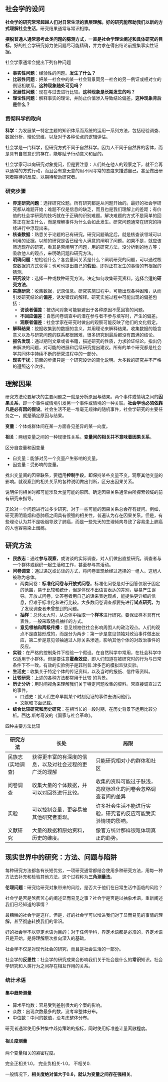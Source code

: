 ## 社会学的设问

**社会学的研究常常超越人们对日常生活的表层理解。好的研究能帮助我们以新的方式理解社会生活**。研究结果通常与常识相悖。



**摆脱普通人通常思考此类问题的臆测方式，一直是社会学理论阐述和具体研究的目标**。好的社会学研究努力使问题尽可能精确，并力求在得出结论前搜集事实性证据。

社会学家通常会提出下列各种问题

+ **事实性问题**：经验性的问题。**发生了什么？**
+ **比较性问题**：把某一社会中的某一社会背景同另一社会的另一例证或相对立的例证相联系。**这种现象随处可见吗？**
+ **发展性问题**：现在与过去进行比较。**这种现象是长期发生的吗？**
+ **理论性问题**：解释事实的理论，并防止价值渗入导致结论偏差。**这种现象背后是什么？**



### 贯彻科学的取向

**科学**：为发展某一特定主题的知识体系而系统的运用一系列方法，包括经验调查、数据分析、理论思维，以及对于各种论点的逻辑评估。

社会学是一门科学，但研究方式不同于自然科学。因为人不同于自然界的客体，而是具有自觉意识的存在，能够赋予行动意义和目的。



社会学家可以向研究对象提问，但是要注意：人们处在他人的观察之下，就不会再以通常的方式行动，而且会有意无意的用不同寻常的态度来描述自己。甚至做出研究者期待的反应，以期待帮助研究者。



### 研究步骤

+ **界定研究问题**：选择研究论题。所有研究都是从问题开始的。最好的社会学研究都从难题开始；难题不仅是信息的缺乏，而且也是我们理解上的差距；有价值的社会学研究的技巧就在于正确的识别难题。解决难题的方式不是简单的回答正在发生什么，而是理解事件为什么会如此发生。研究问题通常在研究的持续进行中浮现出来。
+ **核查数据**：熟悉关于论题的已有研究。研究问题确定后，就是核查该领域可以利用的证据。以前的研究是否已经令人满意的阐明了问题。如果不是，就应该筛选现存的研究，看其是否阐明了问题，用的研究方法，没分析到的地方等；吸收他人的观点，来明确问题和研究方法。
+ **明确问题**：想检验什么？各变量间关系是什么？阐明研究的问题，可以通过核查数据的方式获得；也可也提出自己的**假设**，即对正在发生的事情的有根据的猜测。
+ **研究设计**：选择一种或数种研究方法。决定如何收集研究资料。选择合适的**研究方法**。
+ **实施研究**：收集数据，记录信息。研究实施过程中，可能出现各种困难，从而引发研究结论的**偏差**，诱发错误的解释。研究实施过程中可能出现的偏差包括：
    - **访谈者偏差**：被访问对象可能躲避出于各种原因不愿回答的问题。
    - **不回应偏差**：自愿问卷调查中的潜在参与者不参与填写时，产生的偏差。
    - **观察者偏差**：社会学家在研究时做出的观察可能反映了他们的文化假定。
+ **解释结果**：挖掘收集到的数据的含义，并用理论来解释结果。收集数据的隐含意义以及与研究问题的联系都很困难，很多研究到最后都没有圆满的结论。
+ **报告发现**：通过期刊文章或者书籍，描述研究的性质，力求验证结论。指出仍未解决的问题，对可能的进展和后续研究提出建议。所有的单个研究都是社会学共同体中持续不断的研究进程中的一部分。
+ **现实干扰**：前面的步骤只是一个研究设计的简化说明。大多数的研究并不严格的遵照这个次序。



## 理解因果

研究方法论要解决的主要问题之一就是分析原因与结果。两个事件或情境之间的**因果关系**，即一个事件或情境引发另一个事件或情境的一种关联。**社会学也必须依靠凡是必有因的假设**。社会生活不是一堆毫无规律的随机事件，社会学研究的主要任务之一，就是确定原因与结果。



**变量**：个体或群体间在某一方面各见差异的某一向度。

**相关**：两组变量之间的一种规律性关系。**变量间的相关并不意味着因果关系**。



区分自变量和因变量

+ 自变量：能够对另一个变量产生影响的变量。
+ 因变量：受影响的变量。

找出变量间的因果联系，要运用**控制**手段。即保持某些变量不变，观察其他变量的影响。就观察到的相关关系的各种说明做出判断，区分出因果关系。



说明任何相关时都可能涉及大量可能的原因。确定因果关系通常由所探索领域的前有研究来指导。



无论对一个问题进行过多少研究，对于一些可能的因果关系总会存有疑问。例如，研究表明吸烟和患肺癌之间具有很强的相关性，普遍认为存在因果关系。但是，有些理论认为并不是吸烟导致了肺癌，而是一些先天的生理倾向导致了容易患上肺癌的人也容易染上烟瘾。



## 研究方法

+ **民族志**：通过**参与观察**，或访谈的实际调查，对人们做出直接研究。调查者与一个群体或组织一起生活和工作，甚至参与其活动。
+ **问卷调查**：通过递送或访谈的方式，将问卷呈现给经过选择的一组人。这组人被称为总体。
    - 两类问卷：**标准化问卷与开放式问卷**。标准化问卷是对于回答仅限于固定的范围，易于比较和统计，但是体现不出语言表达的差别，容易产生误导。开放式问卷，让答卷者用自己的话来表达观点，能提供更详细的信息，但难于标准化和进行比较。大多数问卷调查都要先进行**试点研究**，为了发现调查者未曾想到的问题。
    - **抽样**：总体太大时，从总体中抽取一个**样本**进行研究。要保证样本具有代表性，一般采取随机抽样的方式。
    - **意见领袖和两级传播**：意见领袖往往会影响周围人的政治观点。人们的观点不是直接形成的，而是分为两步：第一步是意见领袖对政治事件做出反应，第二步是意见领袖通过人际关系渗透，影响其他个体的对政治事件的反应。
+ **实验**：在严格的控制条件下检验一个假设。在自然科学中常用，在社会科学中仅适用于小群体。但是要注意**霍桑效应**，即人们知道在被研究时的行为与日常条件下不一致。有效的实验例子是菲利普.津多巴的模拟监狱实验。
+ **生活史**：收集关于特定个体的传记资料，以及当时的报纸、信件等资料。
+ **比较研究**：上述的各种方法都常用于比较 的背景。
+ **历史分析**：用时间视角来理解我们关于特定问题收集的资料。常直接调查过去的事件。
    - 口述史：就人们生命早期某个时刻见证的事件去访问他们。
    - 文献和书面记载。
+ **综合比较研究和历史研究**：在相当长的一段时期，在历史背景下运用比较分析。西达.斯考奇波的《国家与社会革命》。

四种主要方法比较

| 研究方法         | 长处                                                   | 局限                                                         |
| ---------------- | ------------------------------------------------------ | ------------------------------------------------------------ |
| 民族志(实地调查) | 获得更丰富的有深度的信息，以及对社会过程的更广泛的理解 | 只能研究相对小的群体和社区                                   |
| 问卷调查         | 收集大量的个体数据，并可以对回答进行比较。             | 收集的资料可能过于肤浅，高度标准化的问卷会忽略调查者间的差异 |
| 实验             | 可以控制变量，更容易被其他研究者重现。                 | 许多社会生活不能进行实验，研究者的反应可能受实验情境的影响。 |
| 文献研究         | 大量的数据和原始资料，历史的维度。                     | 像官方统计那样很难体现真正的趋势。                           |



## 现实世界中的研究：方法、问题与陷阱

每种研究方法都各有长短优劣，一项研究通常都结合使用多种研究方法，用每一种方法去补充和检验其他方法，这个过程称为**三角测量法**。



**伦理问题**：研究给研究对象带来的风险，是否大于他们在日常生活中面临的风险？



社会学是否是煞费苦心的阐述显而易见之事？社会学是否是以抽象术语，重新阐述我们已经知道的事情？

最糟糕的社会学是这样。但是，好的社会学可以增进我们对于显而易见的事情的理解，甚至彻底转换我们的常识。

好的社会学不以界定术语为目的；对于任何学科，界定术语都是必须的，界定术语只是开始，是将理解层次推向深入的基础。



社会学不仅是对现代社会的研究，而且是社会生活的一部分。

社会学的**反思性**：社会学的研究成果会影响我们关于社会是什么的**常识**知识。社会学研究和人类行为之间存在相互作用的关系。



### 统计术语

#### 集中趋势测量

+ 算术平均数：容易受到差别很大的个案的影响。
+ 众数：出现次数最多的数，没考率整体分布。
+ 中位数：中间的数值，没考虑整体分布。

研究者通常使用多种集中趋势策略的指标，同时使用标准差计量离散程度。



#### 相关度测量

两个变量相关的紧密程度。

完全正相关1.0， 完全负相关-1.0， 不相关0.

一般情况下，**相关度绝对值大于0.6，就认为变量之间存在强相关**。





